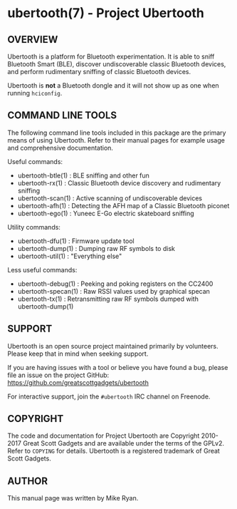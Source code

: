 # ubertooth(7) - Project Ubertooth

## OVERVIEW

Ubertooth is a platform for Bluetooth experimentation. It is able to
sniff Bluetooth Smart (BLE), discover undiscoverable classic Bluetooth
devices, and perform rudimentary sniffing of classic Bluetooth devices.

Ubertooth is **not** a Bluetooth dongle and it will not show up as one
when running `hciconfig`.

## COMMAND LINE TOOLS

The following command line tools included in this package are the
primary means of using Ubertooth. Refer to their manual pages for
example usage and comprehensive documentation.

Useful commands:

 - ubertooth-btle(1) : BLE sniffing and other fun
 - ubertooth-rx(1) : Classic Bluetooth device discovery and rudimentary sniffing
 - ubertooth-scan(1) : Active scanning of undiscoverable devices
 - ubertooth-afh(1) : Detecting the AFH map of a Classic Bluetooth piconet
 - ubertooth-ego(1) : Yuneec E-Go electric skateboard sniffing

Utility commands:

 - ubertooth-dfu(1) : Firmware update tool
 - ubertooth-dump(1) : Dumping raw RF symbols to disk
 - ubertooth-util(1) : "Everything else"

Less useful commands:

 - ubertooth-debug(1) : Peeking and poking registers on the CC2400
 - ubertooth-specan(1) : Raw RSSI values used by graphical specan
 - ubertooth-tx(1) : Retransmitting raw RF symbols dumped with ubertooth-dump(1)

## SUPPORT

Ubertooth is an open source project maintained primarily by volunteers.
Please keep that in mind when seeking support.

If you are having issues with a tool or believe you have found a bug,
please file an issue on the project GitHub:
<https://github.com/greatscottgadgets/ubertooth>

For interactive support, join the `#ubertooth` IRC channel on Freenode.

## COPYRIGHT

The code and documentation for Project Ubertooth are Copyright 2010-2017
Great Scott Gadgets and are available under the terms of the GPLv2.
Refer to `COPYING` for details. Ubertooth is a registered trademark of
Great Scott Gadgets.

## AUTHOR

This manual page was written by Mike Ryan.
